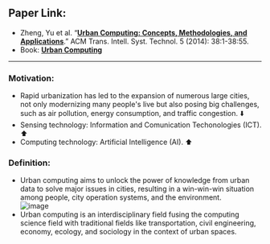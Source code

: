 ## Paper Link:  
- Zheng, Yu et al. “[**Urban Computing: Concepts, Methodologies, and Applications**](https://www.cs.uic.edu/~wolfson/other_ps/acm_urbancomp_concept_14.pdf).” ACM Trans. Intell. Syst. Technol. 5 (2014): 38:1-38:55. 
- Book: [**Urban Computing**](https://mitpress.mit.edu/books/urban-computing)

____________________________________

### Motivation: 
- Rapid urbanization has led to the expansion of numerous large cities, not only modernizing many people's live but also posing big challenges, such as air pollution, energy consumption, and traffic congestion. ⬇️
- Sensing technology: Information and Comunication Techonologies (ICT). ⬆️ 
- Computing technology: Artificial Intelligence (AI). ⬆️ 

### Definition: 
- Urban computing aims to unlock the power of knowledge from urban data to solve major issues in cities, resulting in a win-win-win situation among people, city operation systems, and the environment.                            
![image](https://user-images.githubusercontent.com/88390140/147893147-c2b7f2bf-233b-435b-8443-8fa4b1f41c32.png)
- Urban computing is an interdisciplinary field fusing the computing science field with traditional fields like transportation, civil engineering, economy, ecology, and sociology in the context of urban spaces.
